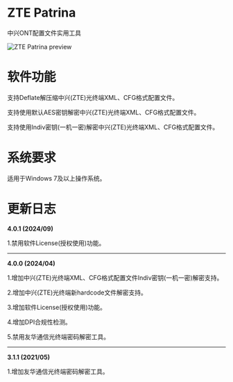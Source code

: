 # ZTE Patrina

中兴ONT配置文件实用工具

![ZTE Patrina preview](https://thumbs2.imgbox.com/25/2b/a0YJt1e4_t.png)


# 软件功能

支持Deflate解压缩中兴(ZTE)光终端XML、CFG格式配置文件。

支持使用默认AES密钥解密中兴(ZTE)光终端XML、CFG格式配置文件。

支持使用Indiv密钥(一机一密)解密中兴(ZTE)光终端XML、CFG格式配置文件。


# 系统要求

适用于Windows 7及以上操作系统。


# 更新日志

**4.0.1 (2024/09)**

1.禁用软件License(授权使用)功能。

---

**4.0.0 (2024/04)**

1.增加中兴(ZTE)光终端XML、CFG格式配置文件Indiv密钥(一机一密)解密支持。

2.增加中兴(ZTE)光终端新hardcode文件解密支持。

3.增加软件License(授权使用)功能。

4.增加DPI合规性检测。

5.禁用友华通信光终端密码解密工具。

---

**3.1.1 (2021/05)**

1.增加友华通信光终端密码解密工具。
